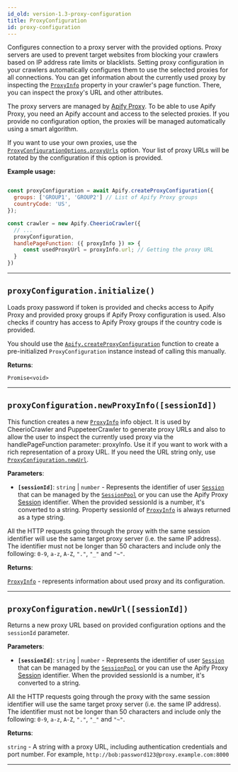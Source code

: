 ```yaml
---
id_old: version-1.3-proxy-configuration
title: ProxyConfiguration
id: proxy-configuration
---
```


<a name="proxyconfiguration"></a>

Configures connection to a proxy server with the provided options. Proxy servers are used to prevent target websites from blocking your crawlers based
on IP address rate limits or blacklists. Setting proxy configuration in your crawlers automatically configures them to use the selected proxies for
all connections. You can get information about the currently used proxy by inspecting the [`ProxyInfo`](../typedefs/proxy-info) property in your
crawler's page function. There, you can inspect the proxy's URL and other attributes.

The proxy servers are managed by [Apify Proxy](https://docs.apify.com/proxy). To be able to use Apify Proxy, you need an Apify account and access to
the selected proxies. If you provide no configuration option, the proxies will be managed automatically using a smart algorithm.

If you want to use your own proxies, use the [`ProxyConfigurationOptions.proxyUrls`](../typedefs/proxy-configuration-options#proxyurls) option. Your
list of proxy URLs will be rotated by the configuration if this option is provided.

**Example usage:**

```javascript

const proxyConfiguration = await Apify.createProxyConfiguration({
  groups: ['GROUP1', 'GROUP2'] // List of Apify Proxy groups
  countryCode: 'US',
});

const crawler = new Apify.CheerioCrawler({
  // ...
  proxyConfiguration,
  handlePageFunction: ({ proxyInfo }) => {
     const usedProxyUrl = proxyInfo.url; // Getting the proxy URL
  }
})

```

---

<a name="initialize"></a>

## `proxyConfiguration.initialize()`

Loads proxy password if token is provided and checks access to Apify Proxy and provided proxy groups if Apify Proxy configuration is used. Also checks
if country has access to Apify Proxy groups if the country code is provided.

You should use the [`Apify.createProxyConfiguration`](../api/apify#createproxyconfiguration) function to create a pre-initialized `ProxyConfiguration`
instance instead of calling this manually.

**Returns**:

`Promise<void>`

---

<a name="newproxyinfo"></a>

## `proxyConfiguration.newProxyInfo([sessionId])`

This function creates a new [`ProxyInfo`](../typedefs/proxy-info) info object. It is used by CheerioCrawler and PuppeteerCrawler to generate proxy
URLs and also to allow the user to inspect the currently used proxy via the handlePageFunction parameter: proxyInfo. Use it if you want to work with a
rich representation of a proxy URL. If you need the URL string only, use [`ProxyConfiguration.newUrl`](../api/proxy-configuration#newurl).

**Parameters**:

- **`[sessionId]`**: `string` | `number` - Represents the identifier of user [`Session`](../api/session) that can be managed by the
  [`SessionPool`](../api/session-pool) or you can use the Apify Proxy [Session](https://docs.apify.com/proxy#sessions) identifier. When the provided
  sessionId is a number, it's converted to a string. Property sessionId of [`ProxyInfo`](../typedefs/proxy-info) is always returned as a type
  string.

All the HTTP requests going through the proxy with the same session identifier will use the same target proxy server (i.e. the same IP address). The
identifier must not be longer than 50 characters and include only the following: `0-9`, `a-z`, `A-Z`, `"."`, `"_"` and `"~"`.

**Returns**:

[`ProxyInfo`](../typedefs/proxy-info) - represents information about used proxy and its configuration.

---

<a name="newurl"></a>

## `proxyConfiguration.newUrl([sessionId])`

Returns a new proxy URL based on provided configuration options and the `sessionId` parameter.

**Parameters**:

- **`[sessionId]`**: `string` | `number` - Represents the identifier of user [`Session`](../api/session) that can be managed by the
  [`SessionPool`](../api/session-pool) or you can use the Apify Proxy [Session](https://docs.apify.com/proxy#sessions) identifier. When the provided
  sessionId is a number, it's converted to a string.

All the HTTP requests going through the proxy with the same session identifier will use the same target proxy server (i.e. the same IP address). The
identifier must not be longer than 50 characters and include only the following: `0-9`, `a-z`, `A-Z`, `"."`, `"_"` and `"~"`.

**Returns**:

`string` - A string with a proxy URL, including authentication credentials and port number. For example,
`http://bob:password123@proxy.example.com:8000`

---
